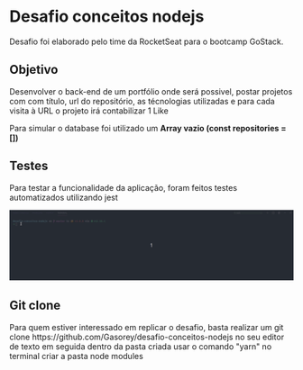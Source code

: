 # Desafio conceitos nodejs
Desafio foi elaborado pelo time da RocketSeat para o bootcamp GoStack.

<h2>Objetivo</h2>
<p>Desenvolver o back-end de um portfólio onde será possivel, postar projetos com com título, url 
do repositório, as técnologias utilizadas e para cada visita à URL o projeto irá contabilizar 1 Like </p>
<p>Para simular o database foi utilizado um <strong>Array vazio (const repositories = [])</strong></p>

<h2>Testes</h2>
<p>Para testar a funcionalidade da aplicação, foram feitos testes automatizados utilizando jest</p>

![automatic Tests](Testes.gif)

<h2>Git clone</h2>
<p> Para quem estiver interessado em replicar o desafio, basta realizar um git clone https://github.com/Gasorey/desafio-conceitos-nodejs no seu editor de texto em seguida dentro da pasta criada usar o comando "yarn" no terminal criar a pasta node modules</p>


